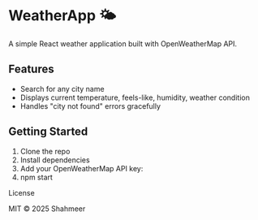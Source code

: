 # WeatherApp 🌤️

A simple React weather application built with OpenWeatherMap API.

## Features

- Search for any city name
- Displays current temperature, feels-like, humidity, weather condition
- Handles "city not found" errors gracefully

## Getting Started

1. Clone the repo
2. Install dependencies
3. Add your OpenWeatherMap API key:  
4. npm start

License

MIT © 2025 Shahmeer